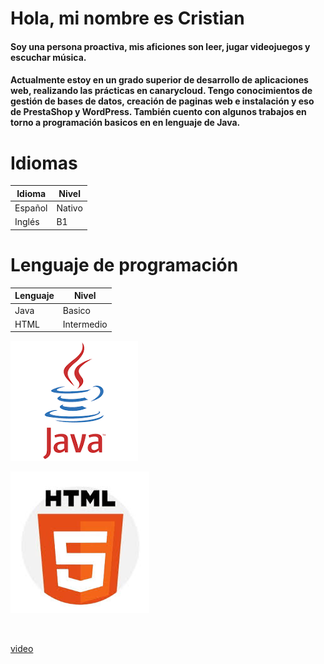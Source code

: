 # Hola, mi nombre es Cristian

#### Soy una persona proactiva, mis aficiones son leer, jugar videojuegos y escuchar música.
#### Actualmente estoy en un grado superior de desarrollo de aplicaciones web, realizando las prácticas en canarycloud. Tengo conocimientos de gestión de bases de datos, creación de paginas web e instalación y eso de PrestaShop y WordPress. También cuento con algunos trabajos en torno a programación basicos en en lenguaje de Java.

# Idiomas
| Idioma | Nivel |
|--------|-------|
| Español | Nativo |
| Inglés | B1 |

# Lenguaje de programación

| Lenguaje | Nivel |
|----------|-------| 
| Java | Basico |
| HTML | Intermedio |

<p align=left>
  <img src="java.png" />
</p>


 <p align=left>
  <img src="html.jpg" />
</p>
 <br>
 
 
 
[video](https://www.youtube.com/watch?v=G5RpJwCJDqc&t=149s&pp=ygUQdG9reW8gdmlldyBzaG9ydA%3D%3D)


<!--Comentario no visible--> 
